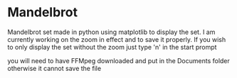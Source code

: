 # Mandelbrot
Mandelbrot set made in python using matplotlib to display the set.
I am currently working on the zoom in effect and to save it properly.
If you wish to only display the set without the zoom just type 'n' in the start prompt

you will need to have FFMpeg downloaded and put in the Documents folder otherwise it cannot save the file
